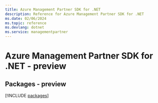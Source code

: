 ```yaml
---
title: Azure Management Partner SDK for .NET
description: Reference for Azure Management Partner SDK for .NET
ms.date: 02/06/2024
ms.topic: reference
ms.devlang: dotnet
ms.service: managementpartner
---
```

# Azure Management Partner SDK for .NET - preview
## Packages - preview
[!INCLUDE [packages](management-partner-index.md)]